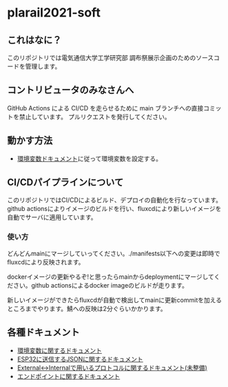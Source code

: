 # plarail2021-soft

## これはなに？

このリポジトリでは電気通信大学工学研究部 調布祭展示企画のためのソースコードを管理します。

## コントリビュータのみなさんへ

GitHub Actions による CI/CD を走らせるために main ブランチへの直接コミットを禁止しています。 プルリクエストを発行してください。

## 動かす方法

- [環境変数ドキュメント](./docs/environmentValList.md)に従って環境変数を設定する。

## CI/CDパイプラインについて

このリポジトリではCI/CDによるビルド、デプロイの自動化を行なっています。
github actionsによりイメージのビルドを行い、fluxcdにより新しいイメージを自動でサーバに適用しています。

### 使い方

どんどんmainにマージしていってください。./manifests以下への変更は即時でfluxcdにより反映されます。

dockerイメージの更新やるぞ!と思ったらmainからdeploymentにマージしてください。github actionsによるdocker imageのビルドが走ります。

新しいイメージができたらfluxcdが自動で検出してmainに更新commitを加えるところまでやります。鯖への反映は2分ぐらいかかります。


## 各種ドキュメント

- [環境変数に関するドキュメント](./docs/environmentValList.md)
- [ESP32に送信するJSONに関するドキュメント](./docs/api.md)
- [External<->Internalで用いるプロトコルに関するドキュメント(未整備)](./docs/protocolBuf.md)
- [エンドポイントに関するドキュメント](./docs/endpoints.md)
